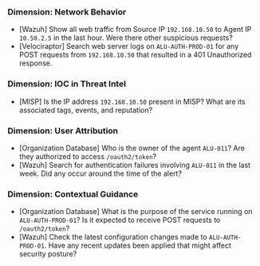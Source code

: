 ### Dimension: Network Behavior
- [Wazuh] Show all web traffic from Source IP `192.168.10.50` to Agent IP `10.50.2.5` in the last hour. Were there other suspicious requests?
- [Velociraptor] Search web server logs on `ALU-AUTH-PROD-01` for any POST requests from `192.168.10.50` that resulted in a 401 Unauthorized response.

### Dimension: IOC in Threat Intel
- [MISP] Is the IP address `192.168.10.50` present in MISP? What are its associated tags, events, and reputation?

### Dimension: User Attribution
- [Organization Database] Who is the owner of the agent `ALU-011`? Are they authorized to access `/oauth2/token`?
- [Wazuh] Search for authentication failures involving `ALU-011` in the last week. Did any occur around the time of the alert?

### Dimension: Contextual Guidance
- [Organization Database] What is the purpose of the service running on `ALU-AUTH-PROD-01`? Is it expected to receive POST requests to `/oauth2/token`?
- [Wazuh] Check the latest configuration changes made to `ALU-AUTH-PROD-01`. Have any recent updates been applied that might affect security posture?